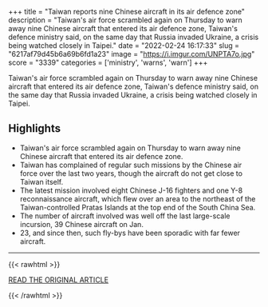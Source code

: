+++
title = "Taiwan reports nine Chinese aircraft in its air defence zone"
description = "Taiwan's air force scrambled again on Thursday to warn away nine Chinese aircraft that entered its air defence zone, Taiwan's defence ministry said, on the same day that Russia invaded Ukraine, a crisis being watched closely in Taipei."
date = "2022-02-24 16:17:33"
slug = "6217af79d45b6a69b6fd1a23"
image = "https://i.imgur.com/UNPTA7o.jpg"
score = "3339"
categories = ['ministry', 'warns', 'warn']
+++

Taiwan's air force scrambled again on Thursday to warn away nine Chinese aircraft that entered its air defence zone, Taiwan's defence ministry said, on the same day that Russia invaded Ukraine, a crisis being watched closely in Taipei.

## Highlights

- Taiwan's air force scrambled again on Thursday to warn away nine Chinese aircraft that entered its air defence zone.
- Taiwan has complained of regular such missions by the Chinese air force over the last two years, though the aircraft do not get close to Taiwan itself.
- The latest mission involved eight Chinese J-16 fighters and one Y-8 reconnaissance aircraft, which flew over an area to the northeast of the Taiwan-controlled Pratas Islands at the top end of the South China Sea.
- The number of aircraft involved was well off the last large-scale incursion, 39 Chinese aircraft on Jan.
- 23, and since then, such fly-bys have been sporadic with far fewer aircraft.

---

{{< rawhtml >}}
  <p class="article-category">
    <a target="_blank" href="https://www.reuters.com/world/asia-pacific/taiwan-reports-nine-chinese-aircraft-its-air-defence-zone-2022-02-24/">READ THE ORIGINAL ARTICLE</a>
  </p>
{{< /rawhtml >}}
